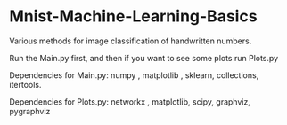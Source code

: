 # Mnist-Machine-Learning-Basics
Various methods for image classification of handwritten numbers.

Run the Main.py first, and then if you want to see some plots run Plots.py

Dependencies for Main.py: numpy , matplotlib , sklearn, collections, itertools.

Dependencies for Plots.py: networkx , matplotlib, scipy, graphviz, pygraphviz